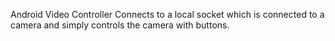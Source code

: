Android Video Controller
Connects to a local socket which is connected to a camera and simply controls the camera with buttons.
